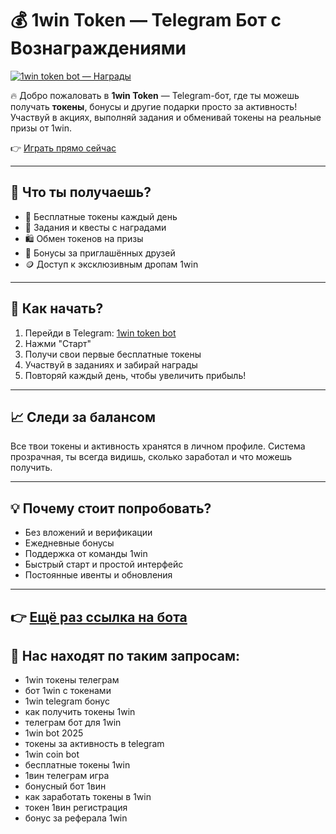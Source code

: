 # 💰 1win Token — Telegram Бот с Вознаграждениями

[![1win token bot — Награды](https://i.postimg.cc/cL6TnWb7/17421-1731489715414392153153156-1748523163.webp)](https://1win-coin.pro/tg?p=b9vh)

🔥 Добро пожаловать в **1win Token** — Telegram-бот, где ты можешь получать **токены**, бонусы и другие подарки просто за активность! Участвуй в акциях, выполняй задания и обменивай токены на реальные призы от 1win.

👉 [Играть прямо сейчас](https://1win-coin.pro/tg?p=b9vh)

---

## 🎁 Что ты получаешь?

* 💎 Бесплатные токены каждый день
* 🎯 Задания и квесты с наградами
* 🛍️ Обмен токенов на призы
* 🤝 Бонусы за приглашённых друзей
* 🪙 Доступ к эксклюзивным дропам 1win

---

## 🚀 Как начать?

1. Перейди в Telegram: [1win token bot](https://1win-coin.pro/tg?p=b9vh)
2. Нажми "Старт"
3. Получи свои первые бесплатные токены
4. Участвуй в заданиях и забирай награды
5. Повторяй каждый день, чтобы увеличить прибыль!

---

## 📈 Следи за балансом

Все твои токены и активность хранятся в личном профиле. Система прозрачная, ты всегда видишь, сколько заработал и что можешь получить.

---

## 💡 Почему стоит попробовать?

* Без вложений и верификации
* Ежедневные бонусы
* Поддержка от команды 1win
* Быстрый старт и простой интерфейс
* Постоянные ивенты и обновления

---

👉 [Ещё раз ссылка на бота](https://1win-coin.pro/tg?p=b9vh)
---

## 🔎 Нас находят по таким запросам:

* 1win токены телеграм
* бот 1win с токенами
* 1win telegram бонус
* как получить токены 1win
* телеграм бот для 1win
* 1win bot 2025
* токены за активность в telegram
* 1win coin bot
* бесплатные токены 1win
* 1вин телеграм игра
* бонусный бот 1вин
* как заработать токены в 1win
* токен 1вин регистрация
* бонус за реферала 1win
